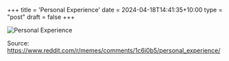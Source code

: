 +++
title = 'Personal Experience'
date = 2024-04-18T14:41:35+10:00
type = "post"
draft = false
+++

![Personal Experience](/images/personalexperience.jpeg)

Source: https://www.reddit.com/r/memes/comments/1c6i0b5/personal_experience/
